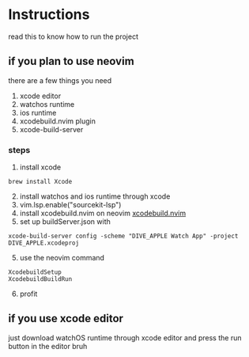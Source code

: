 # Instructions
read this to know how to run the project

## if you plan to use neovim
there are a few things you need

1. xcode editor
2. watchos runtime
3. ios runtime
4. xcodebuild.nvim plugin
5. xcode-build-server

### steps
1. install xcode
```
brew install Xcode
```
2. install watchos and ios runtime through xcode
3. vim.lsp.enable("sourcekit-lsp")
4. install xcodebuild.nvim on neovim
[xcodebuild.nvim](https://github.com/wojciech-kulik/xcodebuild.nvim)
5. set up buildServer.json with
```
xcode-build-server config -scheme "DIVE_APPLE Watch App" -project DIVE_APPLE.xcodeproj
```
5. use the neovim command
```
XcodebuildSetup
XcodebuildBuildRun
```
6. profit

## if you use xcode editor
just download watchOS runtime through xcode editor and press the run button in the editor bruh
